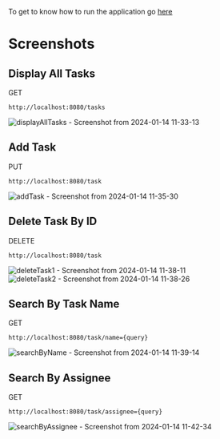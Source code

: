 To get to know how to run the application go [here](https://github.com/arungovindm2001/kaiburr-coding-assignment/tree/main/Code/backend)

# Screenshots
## Display All Tasks
GET
```
http://localhost:8080/tasks
```
![displayAllTasks - Screenshot from 2024-01-14 11-33-13](https://github.com/arungovindm2001/kaiburr-coding-assignment/assets/67337602/e13da956-82a7-4167-8f96-02d3e991c46d)

## Add Task
PUT
```
http://localhost:8080/task
```
![addTask - Screenshot from 2024-01-14 11-35-30](https://github.com/arungovindm2001/kaiburr-coding-assignment/assets/67337602/bd5b0e0f-9939-48ba-a539-0d381680816c)

## Delete Task By ID
DELETE
```
http://localhost:8080/task
```
![deleteTask1 - Screenshot from 2024-01-14 11-38-11](https://github.com/arungovindm2001/kaiburr-coding-assignment/assets/67337602/89d4d48b-b4c2-44a9-8d1f-ab80e92b7983)
![deleteTask2 - Screenshot from 2024-01-14 11-38-26](https://github.com/arungovindm2001/kaiburr-coding-assignment/assets/67337602/c77995f1-ccdc-4177-b856-db9a32dac06d)

## Search By Task Name
GET
```
http://localhost:8080/task/name={query}
```
![searchByName - Screenshot from 2024-01-14 11-39-14](https://github.com/arungovindm2001/kaiburr-coding-assignment/assets/67337602/8aa4d0c9-bfe4-487c-bec7-7c306742e160)

## Search By Assignee
GET
```
http://localhost:8080/task/assignee={query}
```
![searchByAssignee - Screenshot from 2024-01-14 11-42-34](https://github.com/arungovindm2001/kaiburr-coding-assignment/assets/67337602/67f3020d-db54-4505-af6e-9e1f2d23618e)
